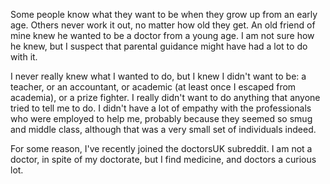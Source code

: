

Some people know what they want to be when they grow up from an early age. 
Others never work it out, no matter how old they get.
An old friend of mine knew he wanted to be a doctor from a young age. 
I am not sure how he knew, but I suspect that parental guidance might have had a lot to 
do with it.

I never really knew what I wanted to do, but I knew I didn't want to be:
a teacher, or an accountant, or academic (at least once I escaped from academia), 
or a prize fighter. I really didn't want to do anything that anyone tried to 
tell me to do. I didn't have a lot of empathy with the professionals 
who were employed to help me, probably because they seemed so smug and middle class, although that was a very small set of individuals indeed.

For some reason, I've recently joined the doctorsUK subreddit. I am not a doctor, 
in spite of my doctorate, but I find medicine, and doctors a curious lot.


 
